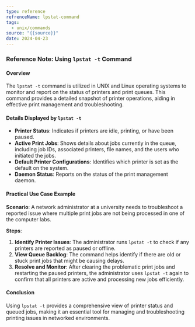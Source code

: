```yaml
---
type: reference
refrenceName: lpstat-command
tags:
  - unix/commands
source: "{{source}}"
date: 2024-04-23
---
```

### Reference Note: Using `lpstat -t` Command

#### Overview
The `lpstat -t` command is utilized in UNIX and Linux operating systems to monitor and report on the status of printers and print queues. This command provides a detailed snapshot of printer operations, aiding in effective print management and troubleshooting.

#### Details Displayed by `lpstat -t`
- **Printer Status**: Indicates if printers are idle, printing, or have been paused.
- **Active Print Jobs**: Shows details about jobs currently in the queue, including job IDs, associated printers, file names, and the users who initiated the jobs.
- **Default Printer Configurations**: Identifies which printer is set as the default on the system.
- **Daemon Status**: Reports on the status of the print management daemon.

#### Practical Use Case Example
**Scenario**: A network administrator at a university needs to troubleshoot a reported issue where multiple print jobs are not being processed in one of the computer labs.

**Steps**:
1. **Identify Printer Issues**: The administrator runs `lpstat -t` to check if any printers are reported as paused or offline.
2. **View Queue Backlog**: The command helps identify if there are old or stuck print jobs that might be causing delays.
3. **Resolve and Monitor**: After clearing the problematic print jobs and restarting the paused printers, the administrator uses `lpstat -t` again to confirm that all printers are active and processing new jobs efficiently.

#### Conclusion
Using `lpstat -t` provides a comprehensive view of printer status and queued jobs, making it an essential tool for managing and troubleshooting printing issues in networked environments.